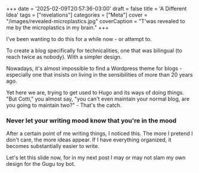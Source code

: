 +++
date = '2025-02-09T20:57:36-03:00'
draft = false
title = 'A Different Idea'
tags = ["revelations"]
categories = ["Meta"]
cover = "/images/revealed-microplastics.jpg"
coverCaption = "T'was revealed to me by the microplastics in my brain."
+++

I've been wanting to do this for a while now - or attempt to.

To create a blog specifically for technicalities, one that was bilingual (to reach twice as nobody). With a simpler design.

Nowadays, it's almost impossible to find a Wordpress theme for blogs - especially one that insists on living in the sensibilities of more than 20 years ago.

Yet here we are, trying to get used to Hugo and its ways of doing things. "But Cotti," you almost say, "you can't even maintain your normal blog, are you going to maintain two?" - That's the catch.

### Never let your writing mood know that you're in the mood

After a certain point of me writing things, I noticed this. The more I pretend I don't care, the more ideas appear. If I have everything organized, it becomes substantially easier to write.

Let's let this slide now, for in my next post I may or may not slam my own design for the Gugu toy bot.